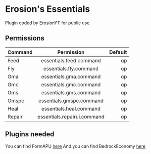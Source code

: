 # Erosion's Essentials
Plugin coded by ErosionYT for public use.

## Permissions
| Command  | Permission | Default |
| :------------ |:---------------:| -----:|
|Feed|essentials.feed.command|op|
|Fly|essentials.fly.command|op|
|Gma|essentials.gma.command|op|
|Gmc|essentials.gmc.command|op|
|Gms|essentials.gms.command|op|
|Gmspc|essentials.gmspc.command|op|
|Heal|essentials.heal.command|op|
|Repair|essentials.repairui.command|op|

## Plugins needed
You can find FormAPU [here](https://github.com/jojoe77777/FormAPI)
And you can find BedrockEconomy [here](https://poggit.pmmp.io/p/BedrockEconomy/2.0.4)